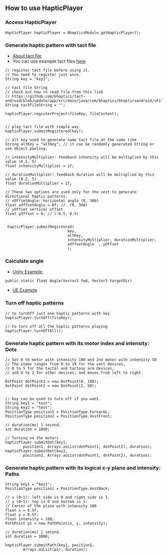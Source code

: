 ## How to use HapticPlayer

### Access HapticPlayer
```
HapticPlayer hapticPlayer = BhapticsModule.getHapticPlayer();
```


### Generate haptic pattern with tact file
* [About tact file](https://github.com/bhaptics/TactUnrealEngine4/wiki/Getting-Started-(From-1.5.0)#Appendix)
* You can use example tact files [here](https://github.com/bhaptics/haptic-guide)

```
// register tact file before using it. 
// You need to register just once.
String key = "key1";

// tact file String 
// check out how to read file from this link
// https://github.com/bhaptics/tact-android/blob/update/app/src/main/java/com/bhaptics/bhapticsandroid/utils/FileUtils.java
String tactFileString = "";

hapticPlayer.registerProject(fileKey, fileContent);


// play tact file with simple way.
hapticPlayer.submitRegistered(key);

// alt key used to generate same tact file at the same time
String altKey = "altKey"; // it can be randomly generated String or use object pooling.

// intensityMultiplier: feedback intensity will be multiplied by this value (0.2, 5)
float intensityMultiplier = 1f;

// durationMultiplier: feedback duration will be multiplied by this value (0.2, 5)
float durationMultiplier = 1f; 

// These two options are used only for the vest to generate directional haptic patterns.
// xOffsetAngle: horizontal angle (0, 360)
float xOffsetAngle = 0f; //  (0, 360)
// yOffset vertical offset
float yOffset = 0; // (-0.5, 0.5)


 hapticPlayer.submitRegistered(
                            key,
                            altKey,
                            intensityMultiplier, durationMultiplier,
                            xOffsetAngle  , yOffset
                            );
```


### Calculate angle
* [Unity Example](https://github.com/bhaptics/haptic-library/blob/master/samples/unity-plugin/Assets/Bhaptics/SDK/Scripts/BhapticsUtils.cs);
```
public static float Angle(Vector3 fwd, Vector3 targetDir)
```

* [UE Example](https://github.com/bhaptics/TactUnrealEngine4/issues/47)



### Turn off haptic patterns
```
// to turnOff just one haptic patterns with key
hapticPlayer.turnOff(fileKey);

// to turn off all the haptic patterns playing
hapticPlayer.turnOffAll();
```


### Generate haptic pattern with its motor index and intensity: Dots
```
// Set 0 th motor with intensity 100 and 2nd motor with intensity 50
// The index ranges from 0 to 19 for the vest devices, 
// 0 to 5 for the tactal and tactosy arm devices, 
// and 0 to 2 for other devices, and moves from left to right.

DotPoint dotPoint1 = new DotPoint(0, 100);
DotPoint dotPoint2 = new DotPoint(2, 50);


// key can be used to turn off if you want.
String key1 = "test";
String key2 = "test";
PositionType position1 = PositionType.ForearmL;
PositionType position2 = PositionType.VestFront;

// duration(ms) 1 second.
int duration = 1000; 

// Turning on the motors
hapticPlayer.submitDot(key1, 
        position1, Arrays.asList(dotPoint1, dotPoint2), duration);
hapticPlayer.submitDot(key2, 
        position2, Arrays.asList(dotPoint1, dotPoint2), duration);
```

### Generate haptic pattern with its logical x-y plane and intensity: Paths
```
String key1 = "key1";
PositionType position1 = PositionType.VestBack;

// x (0~1): left side is 0 and right side is 1.
// y (0~1): top is 0 and bottom is 1.
// Center of the plane with intensity 100
float x = 0.5f;
float y = 0.5f;
float intensity = 100; 
PathPoint p1 = new PathPoint(x, y, intensity);

// duration(ms) 1 second.
int duration = 1000; 

hapticPlayer.submitPath(key1, position1,
        Arrays.asList(p1), duration);

```



